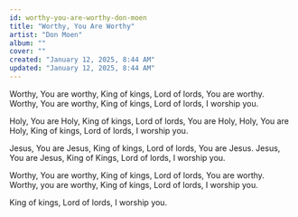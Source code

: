 ```yaml
---
id: worthy-you-are-worthy-don-moen
title: "Worthy, You Are Worthy"
artist: "Don Moen"
album: ""
cover: ""
created: "January 12, 2025, 8:44 AM"
updated: "January 12, 2025, 8:44 AM"
---
```


Worthy, You are worthy,
King of kings, Lord of lords,
You are worthy.
Worthy, You are worthy,
King of kings, Lord of lords,
I worship you.

Holy, You are Holy,
King of kings, Lord of lords,
You are Holy,
Holy, You are Holy,
King of kings, Lord of lords,
I worship you.

Jesus, You are Jesus,
King of kings, Lord of lords,
You are Jesus.
Jesus, You are Jesus,
King of Kings, Lord of lords,
I worship you.

Worthy, You are worthy,
King of kings, Lord of lords,
You are worthy.
Worthy, you are worthy,
King of kings, Lord of lords,
I worship you.

King of kings, Lord of lords,
I worship you.